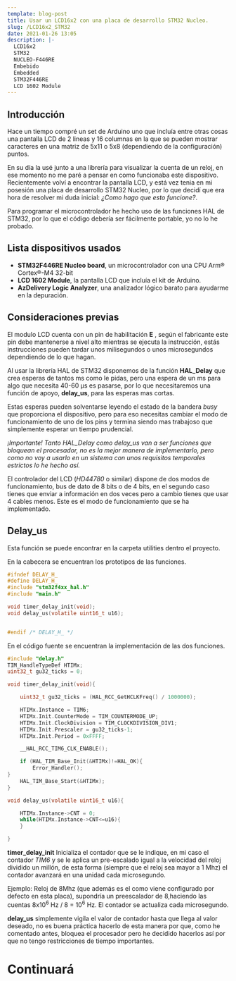 ```yaml
---
template: blog-post
title: Usar un LCD16x2 con una placa de desarrollo STM32 Nucleo.
slug: /LCD16x2_STM32
date: 2021-01-26 13:05
description: |-
  LCD16x2
  STM32
  NUCLEO-F446RE
  Embebido
  Embedded
  STM32F446RE 
  LCD 1602 Module
---
```

## Introducción

Hace un tiempo compré un set de Arduino uno que incluía entre otras cosas una pantalla LCD de 2 lineas y 16 columnas en la que se pueden mostrar caracteres en una matriz de 5x11 o 5x8 (dependiendo de la configuración) puntos.

En su día la usé junto a una librería para visualizar la cuenta de un reloj, en ese momento no me paré a pensar en como funcionaba este dispositivo.  Recientemente volví a encontrar la pantalla LCD, y está vez tenia en mi posesión  una placa de desarrollo STM32 Nucleo, por lo que decidí que era hora de resolver mi duda inicial: *¿Como hago que esto funcione?*.

Para programar el microcontrolador he hecho uso de las funciones HAL de STM32, por lo que el código debería ser fácilmente portable, yo no lo he probado.

## Lista dispositivos usados

* **STM32F446RE Nucleo board**, un microcontrolador con una CPU Arm® Cortex®-M4 32-bit
* **LCD 1602 Module**, la pantalla LCD que incluía el kit de Arduino.
* **AzDelivery Logic Analyzer**, una analizador lógico barato para ayudarme en la depuración.

## Consideraciones previas

El modulo LCD cuenta con un pin de habilitación **E** , según el fabricante este pin debe mantenerse a nivel alto mientras se ejecuta la instrucción, estás instrucciones pueden tardar unos milisegundos o unos microsegundos dependiendo de lo que hagan.

Al usar la librería HAL de STM32 disponemos de la función **HAL\_Delay** que crea esperas de tantos ms como le pidas, pero una espera de un ms para algo que necesita 40-60 μs es pasarse, por lo que necesitaremos una función de apoyo, **delay\_us**, para las esperas mas cortas.

Estas esperas pueden solventarse leyendo el estado de la bandera *busy* que proporciona el dispositivo, pero para eso necesitas cambiar el modo de funcionamiento de uno de los pins y termina siendo mas trabajoso que simplemente esperar un tiempo prudencial.

<i>¡Importante! Tanto HAL_Delay como delay_us van a ser funciones que bloquean el procesador, no es la mejor manera de implementarlo, pero como no voy a usarlo en un sistema con unos requisitos temporales estrictos lo he hecho así.</i>

El controlador del LCD (*HD44780* o similar) dispone de dos modos de funcionamiento, bus de dato de 8 bits o de 4 bits, en el segundo caso tienes que enviar a información en dos veces pero a cambio tienes que usar 4 cables menos. Este es el modo de funcionamiento que se ha implementado.

## Delay_us

Esta función se puede encontrar en la carpeta utilities dentro el proyecto.

En la cabecera se encuentran los prototipos de las funciones.

```c
#ifndef DELAY_H_
#define DELAY_H_
#include "stm32f4xx_hal.h"
#include "main.h"

void timer_delay_init(void);
void delay_us(volatile uint16_t u16);


#endif /* DELAY_H_ */
```

En el código fuente se encuentran la implementación de las dos funciones.

```c
#include "delay.h"
TIM_HandleTypeDef HTIMx;
uint32_t gu32_ticks = 0;

void timer_delay_init(void){

	uint32_t gu32_ticks = (HAL_RCC_GetHCLKFreq() / 1000000);

	HTIMx.Instance = TIM6;
	HTIMx.Init.CounterMode = TIM_COUNTERMODE_UP;
	HTIMx.Init.ClockDivision = TIM_CLOCKDIVISION_DIV1;
	HTIMx.Init.Prescaler = gu32_ticks-1;
	HTIMx.Init.Period = 0xFFFF;

	__HAL_RCC_TIM6_CLK_ENABLE();

	if (HAL_TIM_Base_Init(&HTIMx)!=HAL_OK){
		Error_Handler();
}
	HAL_TIM_Base_Start(&HTIMx);
}

void delay_us(volatile uint16_t u16){

	HTIMx.Instance->CNT = 0;
	while(HTIMx.Instance->CNT<=u16){
	}

}
```

**timer\_delay\_init** Inicializa el contador que se le indique, en mi caso el contador *TIM6* y se le aplica un pre-escalado  igual a la velocidad del reloj dividido un millón, de esta forma (siempre que el reloj sea mayor a 1 Mhz) el contador avanzará en una unidad cada microsegundo.

Ejemplo: Reloj de 8Mhz (que además es el como viene configurado por defecto en esta placa), supondría un preescalador de 8,haciendo las cuentas 8x10<sup>6</sup> Hz / 8 = 10<sup>6</sup> Hz.  El contador se actualiza cada microsegundo.

**delay_us** simplemente vigila el valor de contador hasta que llega al valor deseado, no es buena práctica hacerlo de esta manera por que, como he comentado antes, bloquea el procesador pero he decidido hacerlos así por que no tengo restricciones de tiempo importantes.

# Continuará

